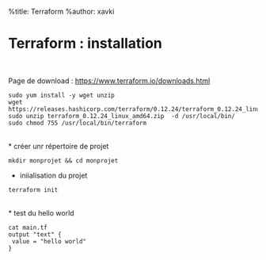 %title: Terraform
%author: xavki


# Terraform : installation


<br>

Page de download : https://www.terraform.io/downloads.html

```
sudo yum install -y wget unzip
wget https://releases.hashicorp.com/terraform/0.12.24/terraform_0.12.24_linux_amd64.zip
sudo unzip terraform_0.12.24_linux_amd64.zip  -d /usr/local/bin/
sudo chmod 755 /usr/local/bin/terraform
```

<br>
* créer unr répertoire de projet

```
mkdir monprojet && cd monprojet
```

* iniialisation du projet

```
terraform init
```

<br>
* test du hello world

```
cat main.tf
output "text" {
 value = "hello world"
}
```

